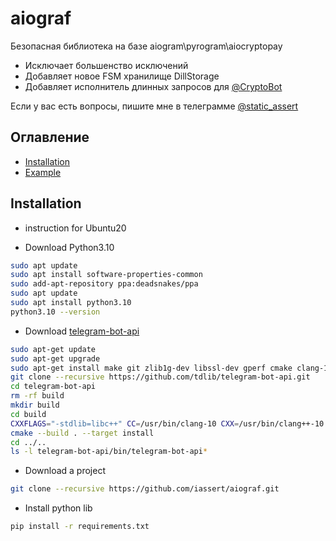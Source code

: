 # aiograf

Безопасная библиотека на базе aiogram\pyrogram\aiocryptopay
- Исключает большенство исключений
- Добавляет новое FSM хранилище DillStorage
- Добавляет исполнитель длинных запросов для [@CryptoBot](https://t.me/CryptoBot)

Если у вас есть вопросы, пишите мне в телеграмме
[@static_assert](https://t.me/static_assert)

## Оглавление
- [Installation](#installation)
- [Example](https://github.com/iassert/aiograf_example.git)

<a name="installation"></a>
## Installation
* instruction for Ubuntu20

- Download Python3.10
```sh
sudo apt update
sudo apt install software-properties-common
sudo add-apt-repository ppa:deadsnakes/ppa
sudo apt update
sudo apt install python3.10
python3.10 --version
```

- Download [telegram-bot-api](https://github.com/tdlib/telegram-bot-api#dependencies)
```sh
sudo apt-get update
sudo apt-get upgrade
sudo apt-get install make git zlib1g-dev libssl-dev gperf cmake clang-10 libc++-dev libc++abi-dev
git clone --recursive https://github.com/tdlib/telegram-bot-api.git
cd telegram-bot-api
rm -rf build
mkdir build
cd build
CXXFLAGS="-stdlib=libc++" CC=/usr/bin/clang-10 CXX=/usr/bin/clang++-10 cmake -DCMAKE_BUILD_TYPE=Release -DCMAKE_INSTALL_PREFIX:PATH=.. ..
cmake --build . --target install
cd ../..
ls -l telegram-bot-api/bin/telegram-bot-api*
```

- Download a project
```sh
git clone --recursive https://github.com/iassert/aiograf.git
```

- Install python lib
```sh
pip install -r requirements.txt
```
